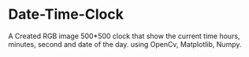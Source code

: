 # Date-Time-Clock
A Created RGB image 500*500 clock that show the current time hours, minutes, second and date of the day. using OpenCv, Matplotlib, Numpy.
